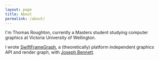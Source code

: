 ```yaml
---
layout: page
title: About
permalink: /about/
---
```


I'm Thomas Roughton, currently a Masters student studying computer graphics at Victoria University of Wellington.

I wrote [SwiftFrameGraph](https://github.com/troughton/SwiftFrameGraph), a (theoretically) platform independent graphics API and render graph, with [Joseph Bennett](http://josephbennett.me).